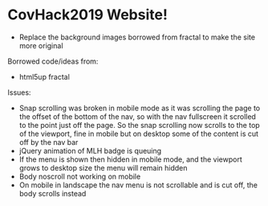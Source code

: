 # CovHack2019 Website!

- Replace the background images borrowed from fractal to make the site more original


Borrowed code/ideas from:
  - html5up fractal

Issues:
- Snap scrolling was broken in mobile mode as it was scrolling the page to the offset of the bottom of the nav, so with the nav fullscreen it scrolled to the point just off the page. So the snap scrolling now scrolls to the top of the viewport, fine in mobile but on desktop some of the content is cut off by the nav bar
- jQuery animation of MLH badge is queuing
- If the menu is shown then hidden in mobile mode, and the viewport grows to desktop size the menu will remain hidden
- Body noscroll not working on mobile
- On mobile in landscape the nav menu is not scrollable and is cut off, the body scrolls instead
